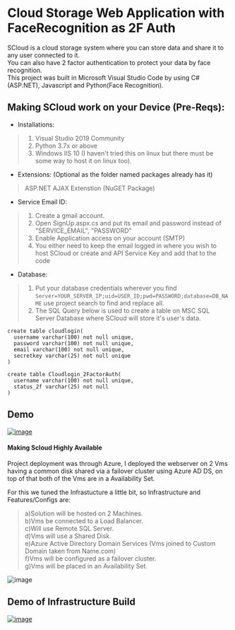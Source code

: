 # Cloud Storage Web Application with FaceRecognition as 2F Auth

SCloud is a cloud storage system where you can store data and share it to any user connected to it.  
You can also have 2 factor authentication to protect your data by face recognition.  
This project was built in Microsoft Visual Studio Code by using C#(ASP.NET), Javascript and Python(Face Recognition).   


## Making SCloud work on your Device (Pre-Reqs):  
* Installations:  
>1. Visual Studio 2019 Community   
>2. Python 3.7x or above  
>3. Windows IIS 10 (I haven't tried this on linux but there must be some way to host it on linux too).  

* Extensions: (Optional as the folder named packages already has it)
> ASP.NET AJAX Extenstion (NuGET Package)

* Service Email ID:  
>1. Create a gmail account.
>2. Open SignUp.aspx.cs and put its email and password instead of "SERVICE_EMAIL", "PASSWORD" 
>3. Enable Application access on your account (SMTP)
>4. You either need to keep the email logged in where you wish to host SCloud or create and API Service Key and add that to the code

* Database:  
>1. Put your database credentials wherever you find ```Server=YOUR_SERVER_IP;uid=USER_ID;pwd=PASSWORD;database=DB_NAME``` use project search to find and replace all.  
>2. The SQL Query below is used to create a table on MSC SQL Server Database where SCloud will store it's user's data.    

```
create table cloudlogin(
  username varchar(100) not null unique,
  password varchar(100) not null unique,
  email varchar(100) not null unique,
  secretkey varchar(25) not null unique
)
```
```
create table Cloudlogin_2FactorAuth(
  username varchar(100) not null unique,
  status_2f varchar(25) not null
)
```

## Demo

[![image](https://user-images.githubusercontent.com/69571769/173809833-7d8b778d-f048-4461-88cd-0a2215b22bd6.png)](https://youtu.be/fPlXFuMpMks)





#### Making Scloud Highly Available

Project deployment was through Azure, I deployed the webserver on 2 Vms having a common disk shared via a failover cluster using Azure AD DS, on top of that both of the Vms are in a Availability Set.

For this we tuned the Infrastucture a little bit, so Infrastructure and Features/Configs are:  

>a)Solution will be hosted on 2 Machines.  
b)Vms be connected to a Load Balancer.  
c)Will use Remote SQL Server.  
d)Vms will use a Shared Disk.  
e)Azure Active Directory Domain Services (Vms joined to Custom Domain taken from Name.com)  
f)Vms will be configured as a failover cluster.  
g)Vms will be placed in an Availability Set.  
  
    
![image](https://user-images.githubusercontent.com/69571769/181298281-f135ba00-a3cd-479c-bf8a-85c71ae9f8a5.png)



## Demo of Infrastructure Build


[![image](https://user-images.githubusercontent.com/69571769/173812937-6cc2b6c6-ed17-44f1-a78b-4112febd6297.png)](https://drive.google.com/file/d/1fnlps8zo9GIjFEQxo26_U6Pi7w2vI1cV/view?usp=sharing)





